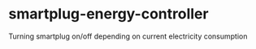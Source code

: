 # smartplug-energy-controller
Turning smartplug on/off depending on current electricity consumption
